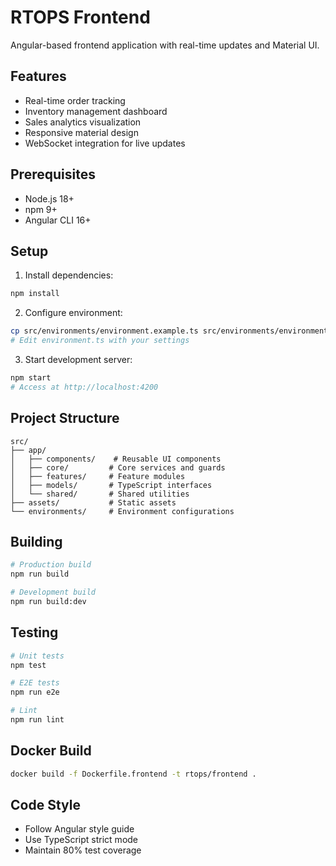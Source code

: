# RTOPS Frontend

Angular-based frontend application with real-time updates and Material UI.

## Features

- Real-time order tracking
- Inventory management dashboard
- Sales analytics visualization
- Responsive material design
- WebSocket integration for live updates

## Prerequisites

- Node.js 18+
- npm 9+
- Angular CLI 16+

## Setup

1. Install dependencies:
```bash
npm install
```

2. Configure environment:
```bash
cp src/environments/environment.example.ts src/environments/environment.ts
# Edit environment.ts with your settings
```

3. Start development server:
```bash
npm start
# Access at http://localhost:4200
```

## Project Structure

```
src/
├── app/
│   ├── components/    # Reusable UI components
│   ├── core/         # Core services and guards
│   ├── features/     # Feature modules
│   ├── models/       # TypeScript interfaces
│   └── shared/       # Shared utilities
├── assets/           # Static assets
└── environments/     # Environment configurations
```

## Building

```bash
# Production build
npm run build

# Development build
npm run build:dev
```

## Testing

```bash
# Unit tests
npm test

# E2E tests
npm run e2e

# Lint
npm run lint
```

## Docker Build

```bash
docker build -f Dockerfile.frontend -t rtops/frontend .
```

## Code Style

- Follow Angular style guide
- Use TypeScript strict mode
- Maintain 80% test coverage